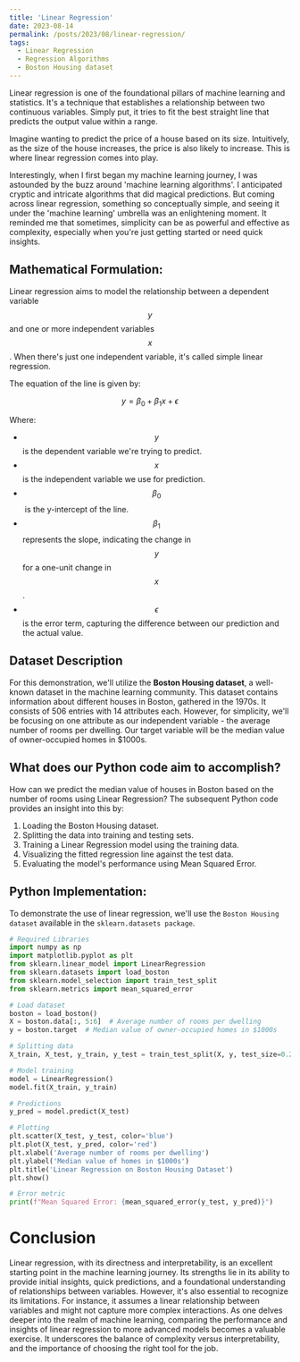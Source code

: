 ```yaml
---
title: 'Linear Regression'
date: 2023-08-14
permalink: /posts/2023/08/linear-regression/
tags:
  - Linear Regression
  - Regression Algorithms
  - Boston Housing dataset
---
```


Linear regression is one of the foundational pillars of machine learning and statistics. It's a technique that establishes a relationship between two continuous variables. Simply put, it tries to fit the best straight line that predicts the output value within a range.

Imagine wanting to predict the price of a house based on its size. Intuitively, as the size of the house increases, the price is also likely to increase. This is where linear regression comes into play.

Interestingly, when I first began my machine learning journey, I was astounded by the buzz around 'machine learning algorithms'. I anticipated cryptic and intricate algorithms that did magical predictions. But coming across linear regression, something so conceptually simple, and seeing it under the 'machine learning' umbrella was an enlightening moment. It reminded me that sometimes, simplicity can be as powerful and effective as complexity, especially when you're just getting started or need quick insights.

## Mathematical Formulation:

Linear regression aims to model the relationship between a dependent variable $$y$$ and one or more independent variables $$x$$. When there's just one independent variable, it's called simple linear regression.

The equation of the line is given by:

$$ y = \beta_0 + \beta_1x + \epsilon $$

Where:
- $$ y $$ is the dependent variable we're trying to predict.
- $$ x $$ is the independent variable we use for prediction.
- $$ \beta_0 $$ ​ is the y-intercept of the line.
- $$ \beta_1 $$ represents the slope, indicating the change in $$y$$ for a one-unit change in $$x$$.
- $$ \epsilon $$ is the error term, capturing the difference between our prediction and the actual value.

## Dataset Description

For this demonstration, we'll utilize the **Boston Housing dataset**, a well-known dataset in the machine learning community. This dataset contains information about different houses in Boston, gathered in the 1970s. It consists of 506 entries with 14 attributes each. However, for simplicity, we'll be focusing on one attribute as our independent variable - the average number of rooms per dwelling. Our target variable will be the median value of owner-occupied homes in $1000s.

## What does our Python code aim to accomplish?

How can we predict the median value of houses in Boston based on the number of rooms using Linear Regression? The subsequent Python code provides an insight into this by:

1. Loading the Boston Housing dataset.
2. Splitting the data into training and testing sets.
3. Training a Linear Regression model using the training data.
4. Visualizing the fitted regression line against the test data.
5. Evaluating the model's performance using Mean Squared Error.

## Python Implementation:

To demonstrate the use of linear regression, we'll use the `Boston Housing dataset` available in the `sklearn.datasets package`.

```python
# Required Libraries
import numpy as np
import matplotlib.pyplot as plt
from sklearn.linear_model import LinearRegression
from sklearn.datasets import load_boston
from sklearn.model_selection import train_test_split
from sklearn.metrics import mean_squared_error

# Load dataset
boston = load_boston()
X = boston.data[:, 5:6]  # Average number of rooms per dwelling
y = boston.target  # Median value of owner-occupied homes in $1000s

# Splitting data
X_train, X_test, y_train, y_test = train_test_split(X, y, test_size=0.2, random_state=42)

# Model training
model = LinearRegression()
model.fit(X_train, y_train)

# Predictions
y_pred = model.predict(X_test)

# Plotting
plt.scatter(X_test, y_test, color='blue')
plt.plot(X_test, y_pred, color='red')
plt.xlabel('Average number of rooms per dwelling')
plt.ylabel('Median value of homes in $1000s')
plt.title('Linear Regression on Boston Housing Dataset')
plt.show()

# Error metric
print(f"Mean Squared Error: {mean_squared_error(y_test, y_pred)}")

```
# Conclusion 

Linear regression, with its directness and interpretability, is an excellent starting point in the machine learning journey. Its strengths lie in its ability to provide initial insights, quick predictions, and a foundational understanding of relationships between variables. However, it's also essential to recognize its limitations. For instance, it assumes a linear relationship between variables and might not capture more complex interactions. As one delves deeper into the realm of machine learning, comparing the performance and insights of linear regression to more advanced models becomes a valuable exercise. It underscores the balance of complexity versus interpretability, and the importance of choosing the right tool for the job.